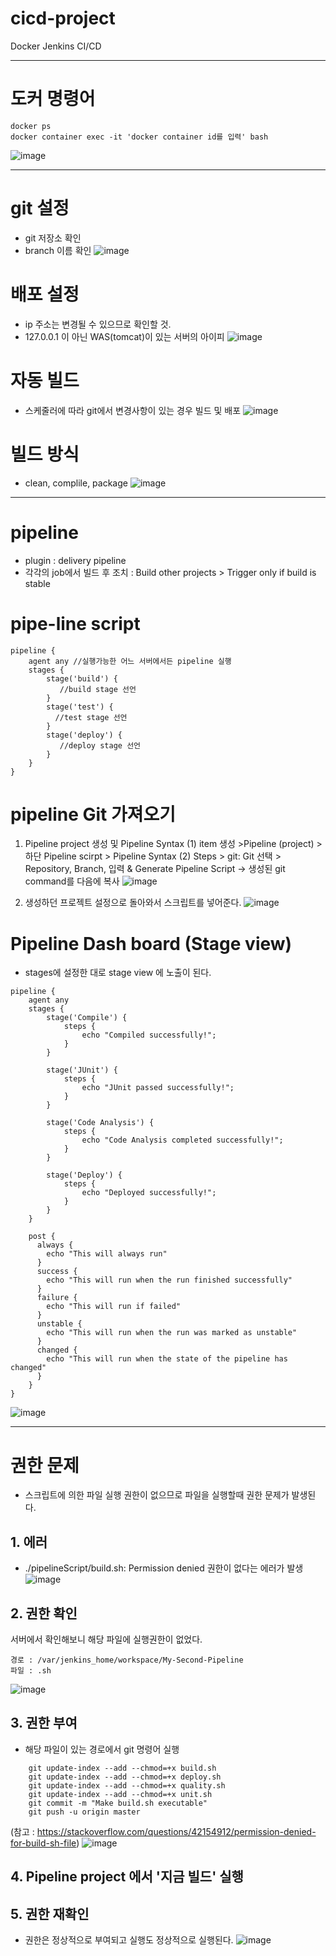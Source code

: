 # cicd-project

Docker Jenkins CI/CD

- - -

# 도커 명령어

```
docker ps
docker container exec -it 'docker container id를 입력' bash
```

![image](https://user-images.githubusercontent.com/47144594/229289296-2bc907ee-9594-4e01-9e98-9f47278e5296.png)

- - -

# git 설정
- git 저장소 확인
- branch 이름 확인
![image](https://user-images.githubusercontent.com/47144594/229289097-fadb54a3-eb6c-4dfa-9f4d-f8e090f34949.png)


# 배포 설정
- ip 주소는 변경될 수 있으므로 확인할 것.
- 127.0.0.1 이 아닌 WAS(tomcat)이 있는 서버의 아이피
![image](https://user-images.githubusercontent.com/47144594/229289048-8c0fcad4-f3a3-43d1-be9e-8d159ae006d4.png)

# 자동 빌드
- 스케줄러에 따라 git에서 변경사항이 있는 경우 빌드 및 배포
![image](https://user-images.githubusercontent.com/47144594/229289142-2d518bc3-0e73-4526-b6a6-f9dd4a8a8ae4.png)

# 빌드 방식
- clean, complile, package
![image](https://user-images.githubusercontent.com/47144594/229289177-ac911690-960b-4c79-9b20-2a1b9d765419.png)

- - -

# pipeline
- plugin : delivery pipeline
- 각각의 job에서 빌드 후 조치 : Build other projects > Trigger only if build is stable

# pipe-line script

```
pipeline {
    agent any //실행가능한 어느 서버에서든 pipeline 실행
    stages {
        stage('build') {
           //build stage 선언
        }
        stage('test') {
          //test stage 선언
        }
        stage('deploy') {
           //deploy stage 선언
        }
    }
}
```

# pipeline Git 가져오기
1. Pipeline project 생성 및 Pipeline Syntax
  (1) item 생성 >Pipeline (project) > 하단 Pipeline scirpt > Pipeline Syntax
  (2) Steps > git: Git 선택 > Repository, Branch, 입력 & Generate Pipeline Script
      -> 생성된 git command를 다음에 복사
![image](https://user-images.githubusercontent.com/47144594/229342278-f1279433-b3ef-4f4a-a4dd-940ee85011d9.png)

2. 생성하던 프로젝트 설정으로 돌아와서 스크립트를 넣어준다.
![image](https://user-images.githubusercontent.com/47144594/229342350-ead88e2f-2427-41e0-8562-07b589b05a71.png)

# Pipeline Dash board (Stage view)

- stages에 설정한 대로 stage view 에 노출이 된다.

```
pipeline {
    agent any
    stages {
        stage('Compile') {
            steps {
                echo "Compiled successfully!";
            }
        }

        stage('JUnit') {
            steps {
                echo "JUnit passed successfully!";
            }
        }

        stage('Code Analysis') {
            steps {
                echo "Code Analysis completed successfully!";
            }
        }

        stage('Deploy') {
            steps {
                echo "Deployed successfully!";
            }
        }
    }

    post {
      always {
        echo "This will always run"
      }
      success {
        echo "This will run when the run finished successfully"
      }
      failure {
        echo "This will run if failed"
      }
      unstable {
        echo "This will run when the run was marked as unstable"
      }
      changed {
        echo "This will run when the state of the pipeline has changed"
      }
    }
}
```

![image](https://user-images.githubusercontent.com/47144594/229356342-0cd64d10-0da2-4605-80cf-e3d0c5eb6e1a.png)


- - -

# 권한 문제
- 스크립트에 의한 파일 실행 권한이 없으므로 파일을 실행할때 권한 문제가 발생된다.

## 1. 에러
-  ./pipelineScript/build.sh: Permission denied 권한이 없다는 에러가 발생
![image](https://user-images.githubusercontent.com/47144594/229343710-b41dd5dc-9c37-4a5a-92c3-d540c1c140ca.png)

## 2. 권한 확인
서버에서 확인해보니 해당 파일에 실행권한이 없었다.

```
경로 : /var/jenkins_home/workspace/My-Second-Pipeline
파일 : .sh
```

![image](https://user-images.githubusercontent.com/47144594/229343745-de6047d1-36b9-48fa-9831-a89a00041a9d.png)

## 3. 권한 부여
- 해당 파일이 있는 경로에서 git 명령어 실행

```
    git update-index --add --chmod=+x build.sh
    git update-index --add --chmod=+x deploy.sh
    git update-index --add --chmod=+x quality.sh
    git update-index --add --chmod=+x unit.sh
    git commit -m "Make build.sh executable" 
    git push -u origin master
```

(참고 : https://stackoverflow.com/questions/42154912/permission-denied-for-build-sh-file)
![image](https://user-images.githubusercontent.com/47144594/229343805-9717fe79-350c-4d1c-9491-aac5deda8bcc.png)

## 4. Pipeline project 에서 '지금 빌드' 실행

## 5. 권한 재확인
 - 권한은 정상적으로 부여되고 실행도 정상적으로 실행된다.
![image](https://user-images.githubusercontent.com/47144594/229343909-19717ab6-f831-4851-b8ae-c5a001082ad0.png)



